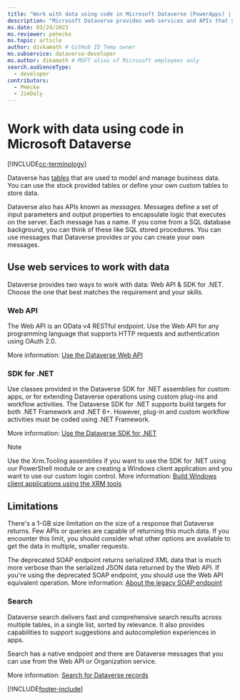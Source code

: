 ```yaml
---
title: "Work with data using code in Microsoft Dataverse (PowerApps) | Microsoft Docs" 
description: "Microsoft Dataverse provides web services and APIs that you can use to interact with your data." # 115-145 characters including spaces. This abstract displays in the search result.
ms.date: 03/24/2023
ms.reviewer: pehecke
ms.topic: article
author: divkamath # GitHub ID Temp owner
ms.subservice: dataverse-developer
ms.author: dikamath # MSFT alias of Microsoft employees only
search.audienceType: 
  - developer
contributors:
  - PHecke
  - JimDaly
---
```

# Work with data using code in Microsoft Dataverse

[!INCLUDE[cc-terminology](includes/cc-terminology.md)]

Dataverse has [tables](entities.md) that are used to model and manage business data. You can use the stock provided tables or define your own custom tables to store data.

Dataverse also has APIs known as *messages*. Messages define a set of input parameters and output properties to encapsulate logic that executes on the server. Each message has a name. If you come from a SQL database background, you can think of these like SQL stored procedures. You can use messages that Dataverse provides or you can create your own messages.

## Use web services to work with data

Dataverse provides two ways to work with data: Web API & SDK for .NET. Choose the one that best matches the requirement and your skills.

<!--![Flow diagram to choose web service.](media/whentousewebapi.png)-->

### Web API

The Web API is an OData v4 RESTful endpoint. Use the Web API for any programming language that supports HTTP requests and authentication using OAuth 2.0.

More information: [Use the Dataverse Web API](webapi/overview.md)

### SDK for .NET

Use classes provided in the Dataverse SDK for .NET assemblies for custom apps, or for extending Dataverse operations using custom plug-ins and workflow activities. The Dataverse SDK for .NET supports build targets for both .NET Framework and .NET 6+. However, plug-in and custom workflow activities must be coded using .NET Framework.

More information: [Use the Dataverse SDK for .NET](org-service/overview.md)

> [!NOTE]
> Use the Xrm.Tooling assemblies if you want to use the SDK for .NET using our PowerShell module or are creating a Windows client application and you want to use our custom login control. More information: [Build Windows client applications using the XRM tools](xrm-tooling/build-windows-client-applications-xrm-tools.md)

## Limitations

There's a 1-GB size limitation on the size of a response that Dataverse returns.  Few APIs or queries are capable of returning this much data.  If you encounter this limit, you should consider what other options are available to get the data in multiple, smaller requests.

The deprecated SOAP endpoint returns serialized XML data that is much more verbose than the serialized JSON data returned by the Web API. If you're using the deprecated SOAP endpoint, you should use the Web API equivalent operation. More information: [About the legacy SOAP endpoint](org-service/overview.md#about-the-legacy-soap-endpoint)

### Search

Dataverse search delivers fast and comprehensive search results across multiple tables, in a single list, sorted by relevance. It also provides capabilities to support suggestions and autocompletion experiences in apps.

Search has a native endpoint and there are Dataverse messages that you can use from the Web API or Organization service.

More information: [Search for Dataverse records](search/overview.md)

[!INCLUDE[footer-include](../../includes/footer-banner.md)]
